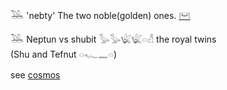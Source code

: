𓅒 'nebty' The two noble(golden) ones. [𓋞](𓋞)  
  
𓅒  Neptun vs shubit 𓅭𓅭𓆤𓆤𓏏𓀭 the royal twins  
 (Shu and Tefnut  𓏏𓆑𓈖𓏏)   
  
see [cosmos](cosmos)  
  
